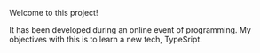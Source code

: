 Welcome to this project! 

It has been developed during an online event of programming.
My objectives with this is to learn a new tech, TypeSript.
